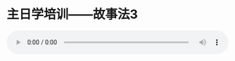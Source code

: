 # 主日学培训——故事法3

<audio style="width: 100%;" preload="false" controls controlslist="nodownload"><source src="//file.simai.life/audio/mp3/old/14901.mp3" type="audio/mpeg">Your browser does not support the audio element.</audio>



